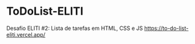 # ToDoList-ELITI
Desafio ELITI #2: 
Lista de tarefas em HTML, CSS e JS 
https://to-do-list-eliti.vercel.app/
